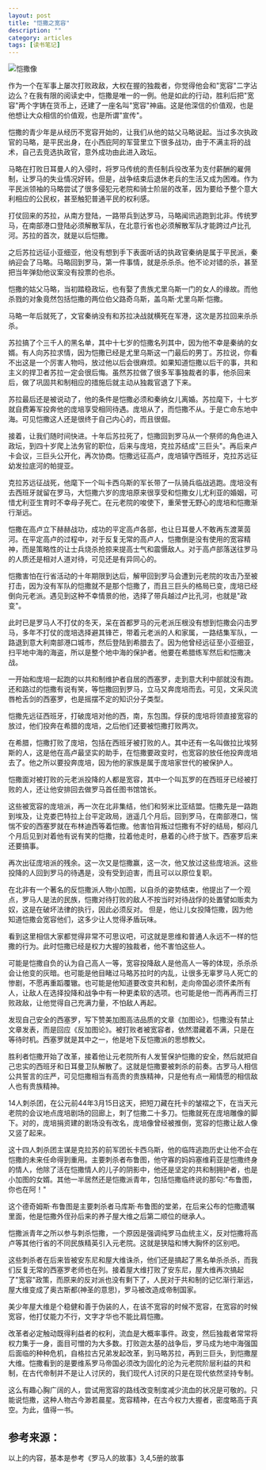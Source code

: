 ```yaml
---
layout: post
title: "恺撒之宽容"
description: ""
category: articles
tags: [读书笔记]
---
```


![恺撒像](http://7xq85r.com1.z0.glb.clouddn.com/image.jpeg)

作为一个在军事上屡次打败政敌，大权在握的独裁者，你觉得他会和"宽容"二字沾边么？在我有限的阅读史中，恺撒是唯一的一例。他是如此的行动，胜利后把"宽容"两个字铸在货币上，还建了一座名叫"宽容"神庙。这是他深信的价值观，也是他想让大众相信的价值观，也是所谓"宣传"。

恺撒的青少年是从经历不宽容开始的，让我们从他的姑父马略说起。当过多次执政官的马略，是平民出身，在小西庇阿的军营里立下很多战功，由于不满主将的战术，自己去竞选执政官，意外成功由此进入政坛。

马略在打败日耳曼人的入侵时，将罗马传统的责任制兵役改革为支付薪酬的雇佣制，让罗马的失业情况好转。但是，战争结束后退休老兵的生活又成为困难。作为平民派领袖的马略尝试了很多侵犯元老院和骑士阶层的改革，因为要给予整个意大利相应的公民权，甚至触犯普通平民的权利感。

打仗回来的苏拉，从南方登陆，一路带兵到达罗马，马略闻讯逃跑到北非。传统罗马，在南部港口登陆必须解散军队，在北意行省也必须解散军队才能跨过卢比孔河。苏拉的首次，就是以后恺撒。

之后苏拉远征小亚细亚，他没有想到手下表面听话的执政官秦纳是属于平民派，秦纳迎会了马略。马略回到罗马，第一件事情，就是杀杀杀。他不论对错的杀，甚至把当年弹劾他议案没有投票的也杀。

恺撒的姑父马略，当初踏稳政坛，也有娶了贵族尤里乌斯一门的女人的缘故。而他杀戮的对象竟然包括恺撒的两位伯父路奇乌斯，盖乌斯·尤里乌斯·恺撒。

马略一年后就死了，文官秦纳没有和苏拉决战就横死在军港，这次是苏拉回来杀杀杀。

苏拉搞了个三千人的黑名单，其中十七岁的恺撒名列其中，因为他不幸是秦纳的女婿。有人向苏拉求情，因为恺撒已经是尤里乌斯这一门最后的男丁。苏拉说，你看不出这是一个厉害人物吗，放过他以后会很麻烦。如果知道恺撒以后干的事，共和主义的捍卫者苏拉一定会很后悔。虽然苏拉做了很多军事独裁者的事，他杀回来后，做了巩固共和制相应的措施后就主动从独裁官退了下来。

苏拉最后还是被说动了，他的条件是恺撒必须和秦纳女儿离婚。苏拉麾下，十七岁就自费筹军投奔他的庞培享受相同待遇。庞培从了，而恺撒不从。于是亡命东地中海。可见恺撒这人还是很终于自己内心的，而且很倔。

接着，让我们随时间快进。十年后苏拉死了，恺撒回到罗马从一个祭师的角色进入政坛，到四十岁爬上法务官的职位，后来与庞培，克拉苏结成"三巨头"。再后来卢卡会议，三巨头公开化，再次协商。恺撒远征高卢，庞培镇守西班牙，克拉苏远征幼发拉底河的帕提亚。

克拉苏远征战死，他麾下一个叫卡西乌斯的军长带了一队骑兵临战逃跑。庞培没有去西班牙就留在罗马，大恺撒六岁的庞培原来很享受和恺撒女儿尤利亚的婚姻，可惜尤利亚生育时不幸母子死亡。在元老院的唆使下，重荣誉无野心的庞培和恺撒渐行渐远。

恺撒在高卢立下赫赫战功，成功的平定高卢各部，也让日耳曼人不敢再东渡莱茵河。在平定高卢的过程中，对于反复无常的高卢人，恺撒倒是没有使用的宽容精神，而是策略性的让士兵烧杀抢掠来提高士气和震慑敌人。对于高卢部落送往罗马的人质还是相对人道对待，可见还是有异同心的。

恺撒害怕在行省活动的十年期限到达后，解甲回到罗马会遭到元老院的攻击乃至被打击，因为没有军队的恺撒就不是那个恺撒了，而且三巨头的格局已变，庞培已经倒向元老派。遇见到这种不幸情景的他，选择了带兵越过卢比孔河，也就是"政变"。

此时已是罗马人不打仗的冬天，呆在首都罗马的元老派压根没有想到恺撒会闪击罗马，多年不打仗的庞培选择避其锋芒，带着元老派的人和家属，一路结集军队，一路退到意大利南部港口城市，然后登陆到希腊去了。因为他曾经远征至小亚细亚，扫平地中海的海盗，所以是整个地中海的保护者。他要在希腊练军然后和恺撒决战。

一开始和庞培一起跑的以共和制维护者自居的西塞罗，走到意大利中部就没有跑。还和路过的恺撒有说有笑，等恺撒回到罗马，立马又奔庞培而去。可见，文采风流唇枪舌剑的西塞罗，也是摇摆不定的知识分子类型。

恺撒先远征西班牙，打破庞培对他的西，南，东包围。俘获的庞培将领直接宽容的放过，他们投奔在希腊的庞培，之后他们还要被恺撒打败两次。

在希腊，恺撒打败了庞培，包括在西班牙被打败的人。其中还有一名叫做拉比埃努斯的人，这是他在高卢最坚实的助手，在恺撒要政变时，也宽容的放任他投奔庞培去了。他之所以要投奔庞培，因为他的家族是属于庞培家世代的被保护人。

恺撒面对被打败的元老派投降的人都是宽容，其中一个叫瓦罗的在西班牙已经被打败的人，还让他安排回去做罗马首任图书馆馆长。

这些被宽容的庞培派，再一次在北非集结，他们和努米比亚结盟。恺撒先是一路跑到埃及，让克娄巴特拉上台平定政局，逍遥几个月后。回到罗马，在南部港口，惴惴不安的西塞罗就在布林迪西等着恺撒。他害怕背叛过恺撒有不好的结局，郁闷几个月后见到对着他有说有笑的恺撒，拉着他走时，悬着的心终于放下。西塞罗后来还要搞事。

再次出征庞培派的残余。这一次又是恺撒赢，这一次，他又放过这些庞培派。这些投降的人回到罗马的待遇是，没有受到迫害，而且可以以原位复职。

在北非有一个著名的反恺撒派人物小加图，以自杀的姿势结束，他提出了一个观点，罗马人是法的民族，恺撒对待打败的敌人不按当时对待战俘的处置譬如贩卖为奴，这是在破坏法律的执行，因此必须反对。 但是，他让儿女投降恺撒，因为他知道恺撒会宽容他们，这多少让人觉得矛盾玩味。

看到这里相信大家都觉得非常不可思议吧，可这就是思维和普通人永远不一样的恺撒的行为。此时恺撒已经是权力大握的独裁者，他不害怕这些人。

可能是恺撒自负的认为自己高人一等，宽容投降敌人是他高人一等的体现，杀杀杀会让他变的灰暗。也可能是他目睹过马略苏拉时的内乱，让很多无辜罗马人死亡的惨剧，不愿再重蹈覆辙。也可能是他知道要改变共和制，走向帝国必须怀柔所有人，让敌人在选择投降和战争中有一种更柔软的选项。也可能是他一而再再而三打败政敌，让他觉得自己充满力量，不怕敌人再起。

发现自己安全的西塞罗，写下赞美加图高洁品质的文章《加图论》，恺撒没有禁止文章发表，而是回应《反加图论》。被打败者被宽容者，依然潜藏着不满，只是在等待时机。西塞罗就是其中之一，他是地下反恺撒派的思想教父。

胜利者恺撒开始了改革，接着他让元老院所有人发誓保护恺撒的安全，然后就把自己忠实的西班牙和日耳曼卫队解散了。这就是恺撒要被刺杀的前奏。古罗马人相信公共誓言的庄严，可见恺撒相当有高贵的贵族精神，只是他有点一厢情愿的相信敌人也有贵族精神。

14人刺杀团，在公元前44年3月15日这天，把短刀藏在托卡的皱褶之下，在当天元老院的会议地点庞培剧场的回廊上，刺了恺撒二十多刀。恺撒就死在庞培雕像的脚下。对的，庞培捐资建的剧场没有改名，庞培像曾经被推倒，宽容的恺撒让敌人像又竖了起来。

这十四人刺杀团主谋是克拉苏的前军团长卡西乌斯，他的临阵逃跑历史让他不会在恺撒的未来任命得到重用。主要刺杀者布鲁图，他守寡的妈妈塞维莉亚是恺撒终身的情人，他除了活在恺撒情人的儿子的阴影中，他还是坚定的共和制拥护者，也是小加图的女婿。其他一半居然还是恺撒派青年，包括恺撒临终说的那句:"布鲁图，你也在阿！"

这个德奇姆斯·布鲁图是主要刺杀者马库斯·布鲁图的堂弟，在后来公布的恺撒遗嘱里面，他是恺撒外侄孙后来的养子屋大维之后第二顺位的继承人。

恺撒派青年之所以参与刺杀恺撒，一个原因是强调纯罗马血统主义，反对恺撒将高卢等其他行省的不同民族精英引入元老院。这就是狭隘和博大胸怀的区别吧。

这些刺杀者在后来皆被安东尼和屋大维诛杀，他们还是搞起了黑名单杀杀杀，而我们反复无常的西塞罗老师也在列。接着屋大维打败了安东尼，屋大维再次搞起了"宽容"政策，而原来的反对派也没有剩下了，人民对于共和制的记忆渐行渐远，屋大维变成了奥古斯都(神圣的意思)，罗马被改造成帝制国家。

美少年屋大维是个稳健和善于伪装的人，在该不宽容的时候不宽容，在宽容的时候宽容，他打仗能力不行，文字才华也不能比肩恺撒。

改革者必定触动既得利益者的权利，流血是大概率事件。政变，然后独裁者常常将权力集于一身，面目可憎的为大多数。打败迦太基的战争后，罗马成为地中海强国后面临的种种危机，自格拉古兄弟发起改革，到马略苏拉，再到三巨头，到恺撒屋大维。恺撒看到的是要维系罗马帝国必须改为固化的沦为元老院阶层利益的共和制，在古代帝制并不是让人讨厌的，我们现代人讨厌的只是在现代依然坚持专制。

这么有趣心胸广阔的人，尝试用宽容的路线改变制度减少流血的状况是可敬的。只能说恺撒，这种人物古今渺若晨星。宽容精神，在古今权力大握者，密度略高于真空。为此，值得一书。

参考来源：
--------
以上的内容，基本是参考《罗马人的故事》3,4,5册的故事
